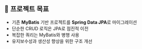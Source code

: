 ## 🎯 프로젝트 목표

- 기존 **MyBatis** 기반 프로젝트를 **Spring Data JPA**로 마이그레이션
- 단순한 CRUD 로직은 JPA로 점진적 이전
- 복잡한 쿼리는 MyBatis와 병행 사용
- 유지보수성과 생산성 향상을 위한 구조 개선
